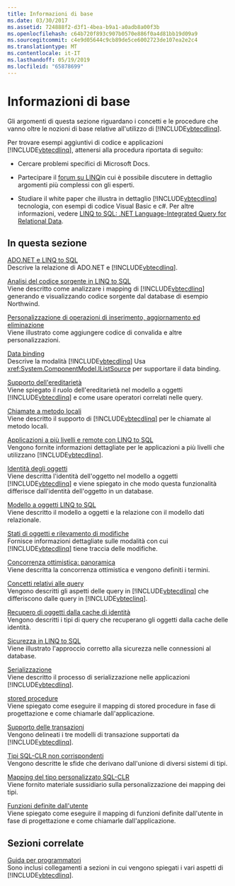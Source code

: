 ```yaml
---
title: Informazioni di base
ms.date: 03/30/2017
ms.assetid: 724888f2-d3f1-4bea-b9a1-a0adb8a00f3b
ms.openlocfilehash: c64b720f893c907b0570e886f0a4d81bb19d09a9
ms.sourcegitcommit: c4e9d05644c9cb89de5ce6002723de107ea2e2c4
ms.translationtype: MT
ms.contentlocale: it-IT
ms.lasthandoff: 05/19/2019
ms.locfileid: "65878699"
---
```

# <a name="background-information"></a>Informazioni di base
Gli argomenti di questa sezione riguardano i concetti e le procedure che vanno oltre le nozioni di base relative all'utilizzo di [!INCLUDE[vbtecdlinq](../../../../../../includes/vbtecdlinq-md.md)].  
  
 Per trovare esempi aggiuntivi di codice e applicazioni [!INCLUDE[vbtecdlinq](../../../../../../includes/vbtecdlinq-md.md)], attenersi alla procedura riportata di seguito:  
  
- Cercare problemi specifici di Microsoft Docs.  
  
- Partecipare il [forum su LINQ](https://go.microsoft.com/fwlink/?LinkId=76488)in cui è possibile discutere in dettaglio argomenti più complessi con gli esperti.  
  
- Studiare il white paper che illustra in dettaglio [!INCLUDE[vbtecdlinq](../../../../../../includes/vbtecdlinq-md.md)] tecnologia, con esempi di codice Visual Basic e c#. Per altre informazioni, vedere [LINQ to SQL: .NET Language-Integrated Query for Relational Data](https://go.microsoft.com/fwlink/?LinkId=93205).  
  
## <a name="in-this-section"></a>In questa sezione  
 [ADO.NET e LINQ to SQL](../../../../../../docs/framework/data/adonet/sql/linq/ado-net-and-linq-to-sql.md)  
 Descrive la relazione di ADO.NET e [!INCLUDE[vbtecdlinq](../../../../../../includes/vbtecdlinq-md.md)].  
  
 [Analisi del codice sorgente in LINQ to SQL](../../../../../../docs/framework/data/adonet/sql/linq/analyzing-linq-to-sql-source-code.md)  
 Viene descritto come analizzare i mapping di [!INCLUDE[vbtecdlinq](../../../../../../includes/vbtecdlinq-md.md)] generando e visualizzando codice sorgente dal database di esempio Northwind.  
  
 [Personalizzazione di operazioni di inserimento, aggiornamento ed eliminazione](../../../../../../docs/framework/data/adonet/sql/linq/customizing-insert-update-and-delete-operations.md)  
 Viene illustrato come aggiungere codice di convalida e altre personalizzazioni.  
  
 [Data binding](../../../../../../docs/framework/data/adonet/sql/linq/data-binding.md)  
 Descrive la modalità [!INCLUDE[vbtecdlinq](../../../../../../includes/vbtecdlinq-md.md)] Usa <xref:System.ComponentModel.IListSource> per supportare il data binding.  
  
 [Supporto dell'ereditarietà](../../../../../../docs/framework/data/adonet/sql/linq/inheritance-support.md)  
 Viene spiegato il ruolo dell'ereditarietà nel modello a oggetti [!INCLUDE[vbtecdlinq](../../../../../../includes/vbtecdlinq-md.md)] e come usare operatori correlati nelle query.  
  
 [Chiamate a metodo locali](../../../../../../docs/framework/data/adonet/sql/linq/local-method-calls.md)  
 Viene descritto il supporto di [!INCLUDE[vbtecdlinq](../../../../../../includes/vbtecdlinq-md.md)] per le chiamate al metodo locali.  
  
 [Applicazioni a più livelli e remote con LINQ to SQL](../../../../../../docs/framework/data/adonet/sql/linq/n-tier-and-remote-applications-with-linq-to-sql.md)  
 Vengono fornite informazioni dettagliate per le applicazioni a più livelli che utilizzano [!INCLUDE[vbtecdlinq](../../../../../../includes/vbtecdlinq-md.md)].  
  
 [Identità degli oggetti](../../../../../../docs/framework/data/adonet/sql/linq/object-identity.md)  
 Viene descritta l'identità dell'oggetto nel modello a oggetti [!INCLUDE[vbtecdlinq](../../../../../../includes/vbtecdlinq-md.md)] e viene spiegato in che modo questa funzionalità differisce dall'identità dell'oggetto in un database.  
  
 [Modello a oggetti LINQ to SQL](../../../../../../docs/framework/data/adonet/sql/linq/the-linq-to-sql-object-model.md)  
 Viene descritto il modello a oggetti e la relazione con il modello dati relazionale.  
  
 [Stati di oggetti e rilevamento di modifiche](../../../../../../docs/framework/data/adonet/sql/linq/object-states-and-change-tracking.md)  
 Fornisce informazioni dettagliate sulle modalità con cui [!INCLUDE[vbtecdlinq](../../../../../../includes/vbtecdlinq-md.md)] tiene traccia delle modifiche.  
  
 [Concorrenza ottimistica: panoramica](../../../../../../docs/framework/data/adonet/sql/linq/optimistic-concurrency-overview.md)  
 Viene descritta la concorrenza ottimistica e vengono definiti i termini.  
  
 [Concetti relativi alle query](../../../../../../docs/framework/data/adonet/sql/linq/query-concepts.md)  
 Vengono descritti gli aspetti delle query in [!INCLUDE[vbtecdlinq](../../../../../../includes/vbtecdlinq-md.md)] che differiscono dalle query in [!INCLUDE[vbteclinq](../../../../../../includes/vbteclinq-md.md)].  
  
 [Recupero di oggetti dalla cache di identità](../../../../../../docs/framework/data/adonet/sql/linq/retrieving-objects-from-the-identity-cache.md)  
 Vengono descritti i tipi di query che recuperano gli oggetti dalla cache delle identità.  
  
 [Sicurezza in LINQ to SQL](../../../../../../docs/framework/data/adonet/sql/linq/security-in-linq-to-sql.md)  
 Viene illustrato l'approccio corretto alla sicurezza nelle connessioni al database.  
  
 [Serializzazione](../../../../../../docs/framework/data/adonet/sql/linq/serialization.md)  
 Viene descritto il processo di serializzazione nelle applicazioni [!INCLUDE[vbtecdlinq](../../../../../../includes/vbtecdlinq-md.md)].  
  
 [stored procedure](../../../../../../docs/framework/data/adonet/sql/linq/stored-procedures.md)  
 Viene spiegato come eseguire il mapping di stored procedure in fase di progettazione e come chiamarle dall'applicazione.  
  
 [Supporto delle transazioni](../../../../../../docs/framework/data/adonet/sql/linq/transaction-support.md)  
 Vengono delineati i tre modelli di transazione supportati da [!INCLUDE[vbtecdlinq](../../../../../../includes/vbtecdlinq-md.md)].  
  
 [Tipi SQL-CLR non corrispondenti](../../../../../../docs/framework/data/adonet/sql/linq/sql-clr-type-mismatches.md)  
 Vengono descritte le sfide che derivano dall'unione di diversi sistemi di tipi.  
  
 [Mapping del tipo personalizzato SQL-CLR](../../../../../../docs/framework/data/adonet/sql/linq/sql-clr-custom-type-mappings.md)  
 Viene fornito materiale sussidiario sulla personalizzazione dei mapping dei tipi.  
  
 [Funzioni definite dall'utente](../../../../../../docs/framework/data/adonet/sql/linq/user-defined-functions.md)  
 Viene spiegato come eseguire il mapping di funzioni definite dall'utente in fase di progettazione e come chiamarle dall'applicazione.  
  
## <a name="related-sections"></a>Sezioni correlate  
 [Guida per programmatori](../../../../../../docs/framework/data/adonet/sql/linq/programming-guide.md)  
 Sono inclusi collegamenti a sezioni in cui vengono spiegati i vari aspetti di [!INCLUDE[vbtecdlinq](../../../../../../includes/vbtecdlinq-md.md)].
